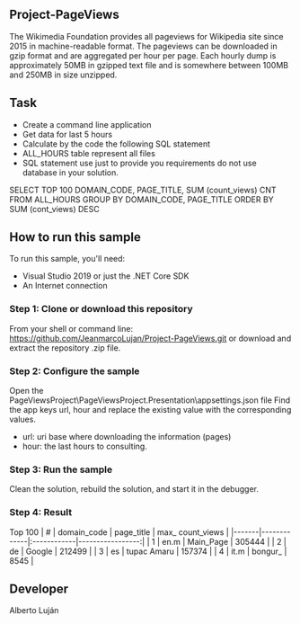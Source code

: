 ## Project-PageViews
The Wikimedia Foundation provides all pageviews for Wikipedia site since 2015 in machine-readable format. 
The pageviews can be downloaded in gzip format and are aggregated per hour per page. 
Each hourly dump is approximately 50MB in gzipped text file and is somewhere between 100MB and 250MB in size unzipped.

## Task 
-	Create a command line application 
-	Get data for last 5 hours 
-	Calculate by the code the following SQL statement 
-	ALL_HOURS table represent all files
-	SQL statement use just to provide you requirements do not use database in your solution.  

SELECT	TOP 100 DOMAIN_CODE, PAGE_TITLE, SUM (count_views) CNT 
FROM	ALL_HOURS 
GROUP BY	DOMAIN_CODE, PAGE_TITLE
ORDER BY	SUM (cont_views) DESC


## How to run this sample
To run this sample, you'll need:

- Visual Studio 2019 or just the .NET Core SDK
- An Internet connection

### Step 1: Clone or download this repository
From your shell or command line:
https://github.com/JeanmarcoLujan/Project-PageViews.git
or download and extract the repository .zip file.

### Step 2: Configure the sample
Open the PageViewsProject\PageViewsProject.Presentation\appsettings.json file
Find the app keys url, hour and replace the existing value with the corresponding values.
- url: uri base where downloading the information (pages)
- hour: the last hours to consulting.

### Step 3: Run the sample
Clean the solution, rebuild the solution, and start it in the debugger.

### Step 4: Result

Top 100
|   #   | domain_code | page_title  | max_ count_views | 
|-------|-------------|:------------|-----------------:|
|   1   | en.m	      | Main_Page   | 305444           | 
|   2   | de          | Google      | 212499           | 
|   3   | es          | tupac Amaru | 157374           | 
|   4   | it.m        | bongur_     | 8545             |

## Developer
Alberto Luján
